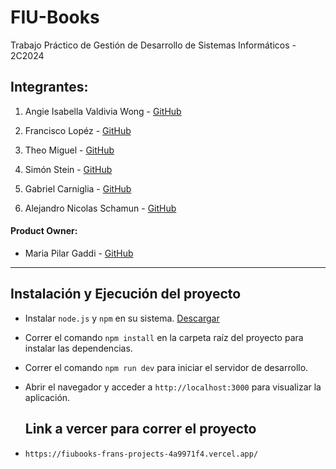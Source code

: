 # FIU-Books

Trabajo Práctico de Gestión de Desarrollo de Sistemas Informáticos - 2C2024

## Integrantes:

1. Angie Isabella Valdivia Wong - [GitHub](https://github.com/GiaWong)

2. Francisco Lopéz - [GitHub](https://github.com/franciscoL0pez)

3. Theo Miguel - [GitHub](https://github.com/TheoMiguel)

4. Simón Stein - [GitHub](https://github.com/stein257)

5. Gabriel Carniglia - [GitHub](https://github.com/gabyga-11)

6. Alejandro Nicolas Schamun - [GitHub](https://github.com/aleschamun)

#### Product Owner: 
- Maria Pilar Gaddi - [GitHub](https://github.com/mpiligaddi)

---

## Instalación y Ejecución del proyecto

- Instalar `node.js` y `npm` en su sistema. [Descargar](https://nodejs.org/en/download/package-manager)
- Correr el comando `npm install` en la carpeta raíz del proyecto para instalar las dependencias.
- Correr el comando `npm run dev` para iniciar el servidor de desarrollo.
- Abrir el navegador y acceder a `http://localhost:3000` para visualizar la aplicación.

  ## Link a vercer para correr el proyecto 
-  `https://fiubooks-frans-projects-4a9971f4.vercel.app/ `
